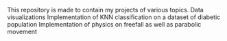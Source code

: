 This repository is made to contain my projects of various topics. 
Data visualizations
Implementation of KNN classification on a dataset of diabetic population
Implementation of physics on freefall as well as parabolic movement
